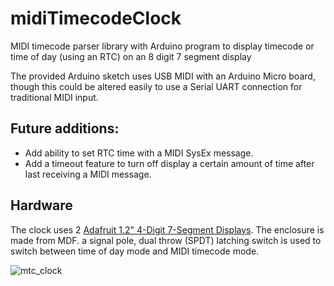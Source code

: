 # midiTimecodeClock
MIDI timecode parser library with Arduino program to display timecode or time of day (using an RTC) on an 8 digit 7 segment display

The provided Arduino sketch uses USB MIDI with an Arduino Micro board, though this could be altered easily to use a Serial UART connection for traditional MIDI input.

## Future additions:

- Add ability to set RTC time with a MIDI SysEx message.
- Add a timeout feature to turn off display a certain amount of time after last receiving a MIDI message.

## Hardware
The clock uses 2 [Adafruit 1.2" 4-Digit 7-Segment Displays](https://www.adafruit.com/product/1270). The enclosure is made from MDF. a signal pole, dual throw (SPDT) latching switch is used to switch between time of day mode and MIDI timecode mode.

![mtc_clock](https://github.com/davisonaudio/midiTimecodeClock/assets/54866265/b38b930e-7625-4e86-8053-99d89ac97366)
